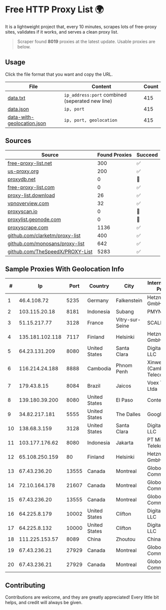 
# Free HTTP Proxy List 🌍

It is a lightweight project that, every 10 minutes, scrapes lots of free-proxy sites, validates if it works, and serves a clean proxy list.


> Scraper found **8019** proxies at the latest update. Usable proxies are below.

## Usage

Click the file format that you want and copy the URL.


|File|Content|Count|
|----|-------|-----|
|[data.txt](https://raw.githubusercontent.com/themiralay/Proxy-List-World/master/data.txt)|`ip_address:port` combined (seperated new line)|415|
|[data.json](https://raw.githubusercontent.com/themiralay/Proxy-List-World/master/data.json)|`ip, port`|415|
|[data-with-geolocation.json](https://raw.githubusercontent.com/themiralay/Proxy-List-World/master/data-with-geolocation.json)|`ip, port, geolocation`|415|

## Sources

|Source|Found Proxies|Succeed|
|------|-------------|-------|
|[free-proxy-list.net](https://free-proxy-list.net)|300|✅|
|[us-proxy.org](https://www.us-proxy.org)|200|✅|
|[proxydb.net](http://proxydb.net)|0|🚫|
|[free-proxy-list.com](https://free-proxy-list.com/?page=&port=&type%5B%5D=http&type%5B%5D=https&up_time=0&search=Search)|0|✅|
|[proxy-list.download](https://www.proxy-list.download/HTTP)|26|✅|
|[vpnoverview.com](https://vpnoverview.com/privacy/anonymous-browsing/free-proxy-servers)|32|✅|
|[proxyscan.io](https://www.proxyscan.io)|0|🚫|
|[proxylist.geonode.com](https://proxylist.geonode.com/api/proxy-list?limit=300&page=1&sort_by=lastChecked&sort_type=desc&protocols=http,https)|0|🚫|
|[proxyscrape.com](https://api.proxyscrape.com/v2/?request=displayproxies&protocol=http&timeout=10000&country=all&ssl=all&anonymity=all)|1136|✅|
|[github.com/clarketm/proxy-list](https://raw.githubusercontent.com/clarketm/proxy-list/master/proxy-list-raw.txt)|400|✅|
|[github.com/monosans/proxy-list](https://raw.githubusercontent.com/monosans/proxy-list/main/proxies/http.txt)|642|✅|
|[github.com/TheSpeedX/PROXY-List](https://raw.githubusercontent.com/TheSpeedX/PROXY-List/master/http.txt)|5283|✅|


## Sample Proxies With Geolocation Info

|#|Ip|Port|Country|City|Internet Service Provider|
|-|--|----|-------|----|-------------------------|
|1|46.4.108.72|5235|Germany|Falkenstein|Hetzner Online GmbH|
|2|103.115.20.18|8181|Indonesia|Subang|PMYNET|
|3|51.15.217.77|3128|France|Vitry-sur-Seine|SCALEWAY|
|4|135.181.102.118|7117|Finland|Helsinki|Hetzner Online GmbH|
|5|64.23.131.209|8080|United States|Santa Clara|DigitalOcean, LLC|
|6|116.214.24.188|8888|Cambodia|Phnom Penh|Xinwei (Cambodia) Telecom Co. Ltd|
|7|179.43.8.15|8084|Brazil|Jaicos|Voex Telecom Ltda|
|8|139.180.39.200|8080|United States|El Paso|Conterra|
|9|34.82.217.181|5555|United States|The Dalles|Google LLC|
|10|138.68.3.159|3128|United States|Santa Clara|DigitalOcean, LLC|
|11|103.177.176.62|8080|Indonesia|Jakarta|PT Milenial Inti Telekomunikasi|
|12|65.108.250.159|80|Finland|Helsinki|Hetzner Online GmbH|
|13|67.43.236.20|13555|Canada|Montreal|GloboTech Communications|
|14|72.10.164.178|21607|Canada|Montreal|GloboTech Communications|
|15|67.43.236.20|13555|Canada|Montreal|GloboTech Communications|
|16|64.225.8.179|10002|United States|Clifton|DigitalOcean, LLC|
|17|64.225.8.132|10000|United States|Clifton|DigitalOcean, LLC|
|18|111.225.153.57|8089|China|Zhoutou|China Telecom|
|19|67.43.236.21|27929|Canada|Montreal|GloboTech Communications|
|20|67.43.236.21|27929|Canada|Montreal|GloboTech Communications|



## Contributing

Contributions are welcome, and they are greatly appreciated! Every
little bit helps, and credit will always be given.

